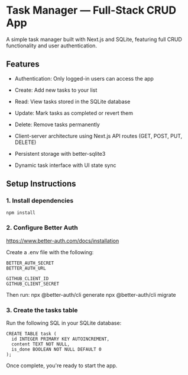# Task Manager — Full-Stack CRUD App

A simple task manager built with Next.js and SQLite, featuring full CRUD functionality and user authentication.

## Features

* Authentication: Only logged-in users can access the app

* Create: Add new tasks to your list

* Read: View tasks stored in the SQLite database

* Update: Mark tasks as completed or revert them

* Delete: Remove tasks permanently

* Client-server architecture using Next.js API routes (GET, POST, PUT, DELETE)

* Persistent storage with better-sqlite3

* Dynamic task interface with UI state sync

## Setup Instructions
### 1. Install dependencies

    npm install

### 2. Configure Better Auth
https://www.better-auth.com/docs/installation

Create a .env file with the following:

    BETTER_AUTH_SECRET
    BETTER_AUTH_URL

    GITHUB_CLIENT_ID
    GITHUB_CLIENT_SECRET

Then run:
    npx @better-auth/cli generate
    npx @better-auth/cli migrate

### 3. Create the tasks table
Run the following SQL in your SQLite database:

    CREATE TABLE task (
      id INTEGER PRIMARY KEY AUTOINCREMENT,
      content TEXT NOT NULL,
      is_done BOOLEAN NOT NULL DEFAULT 0
    );

Once complete, you're ready to start the app.